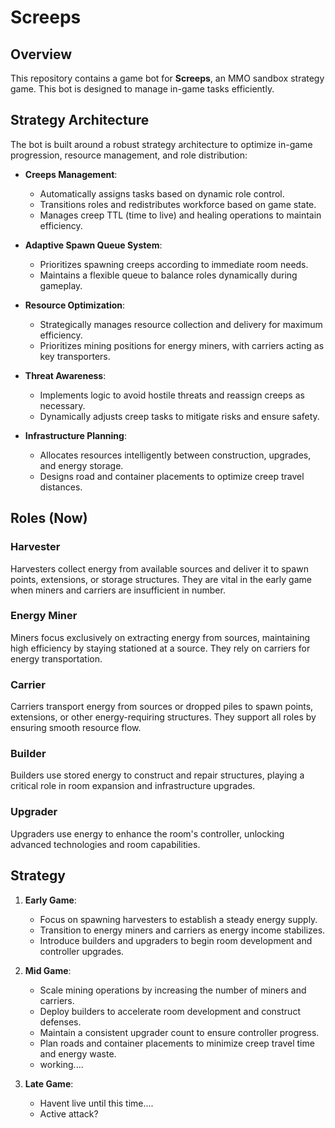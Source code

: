 # Screeps

## Overview
This repository contains a game bot for **Screeps**, an MMO sandbox strategy game. This bot is designed to manage in-game tasks efficiently.

## Strategy Architecture
The bot is built around a robust strategy architecture to optimize in-game progression, resource management, and role distribution:

- **Creeps Management**:
  - Automatically assigns tasks based on dynamic role control.
  - Transitions roles and redistributes workforce based on game state.
  - Manages creep TTL (time to live) and healing operations to maintain efficiency.

- **Adaptive Spawn Queue System**:
  - Prioritizes spawning creeps according to immediate room needs.
  - Maintains a flexible queue to balance roles dynamically during gameplay.

- **Resource Optimization**:
  - Strategically manages resource collection and delivery for maximum efficiency.
  - Prioritizes mining positions for energy miners, with carriers acting as key transporters.

- **Threat Awareness**:
  - Implements logic to avoid hostile threats and reassign creeps as necessary.
  - Dynamically adjusts creep tasks to mitigate risks and ensure safety.

- **Infrastructure Planning**:
  - Allocates resources intelligently between construction, upgrades, and energy storage.
  - Designs road and container placements to optimize creep travel distances.

## Roles (Now)
### Harvester
Harvesters collect energy from available sources and deliver it to spawn points, extensions, or storage structures. They are vital in the early game when miners and carriers are insufficient in number.

### Energy Miner
Miners focus exclusively on extracting energy from sources, maintaining high efficiency by staying stationed at a source. They rely on carriers for energy transportation.

### Carrier
Carriers transport energy from sources or dropped piles to spawn points, extensions, or other energy-requiring structures. They support all roles by ensuring smooth resource flow.

### Builder
Builders use stored energy to construct and repair structures, playing a critical role in room expansion and infrastructure upgrades.

### Upgrader
Upgraders use energy to enhance the room's controller, unlocking advanced technologies and room capabilities.

## Strategy
1. **Early Game**:
   - Focus on spawning harvesters to establish a steady energy supply.
   - Transition to energy miners and carriers as energy income stabilizes.
   - Introduce builders and upgraders to begin room development and controller upgrades.

2. **Mid Game**:
   - Scale mining operations by increasing the number of miners and carriers.
   - Deploy builders to accelerate room development and construct defenses.
   - Maintain a consistent upgrader count to ensure controller progress.
   - Plan roads and container placements to minimize creep travel time and energy waste.
   - working....

3. **Late Game**:
   - Havent live until this time....
   - Active attack?

